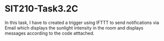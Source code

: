 # SIT210-Task3.2C
In this task, I have to created a trigger using IFTTT to send notifications via Email which displays the sunlight intensity in the room and displays messages according to the code atttached.

